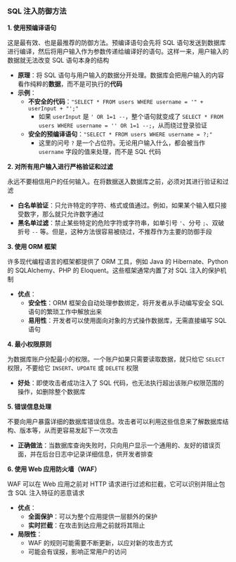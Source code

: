 ### SQL 注入防御方法

**1. 使用预编译语句**

这是最有效、也是最推荐的防御方法。预编译语句会先将 SQL 语句发送到数据库进行编译，然后将用户输入作为参数传递给编译好的语句。这样一来，用户输入的数据就无法改变 SQL 语句本身的结构

- **原理**：将 SQL 语句与用户输入的数据分开处理。数据库会把用户输入的内容看作纯粹的**数据**，而不是可执行的**代码**
- **示例**：
  - **不安全的代码**：`"SELECT * FROM users WHERE username = '" + userInput + "';"`
    - 如果 `userInput` 是 `' OR 1=1 --`，整个语句就变成了 `SELECT * FROM users WHERE username = '' OR 1=1 --;`，从而绕过登录验证
  - **安全的预编译语句**：`"SELECT * FROM users WHERE username = ?;"`
    - 这里的问号 `?` 是一个占位符。无论用户输入什么，都会被当作 `username` 字段的值来处理，而不是 SQL 代码

**2. 对所有用户输入进行严格验证和过滤**

永远不要相信用户的任何输入。在将数据送入数据库之前，必须对其进行验证和过滤

- **白名单验证**：只允许特定的字符、格式或值通过。例如，如果某个输入框只接受数字，那么就只允许数字通过
- **黑名单过滤**：禁止某些特定的危险字符或字符串，如单引号 `'`、分号 `;`、双破折号 `--` 等。但是，这种方法很容易被绕过，不推荐作为主要的防御手段

**3. 使用 ORM 框架**

许多现代编程语言的框架都提供了 ORM 工具，例如 Java 的 Hibernate、Python 的 SQLAlchemy、PHP 的 Eloquent。这些框架通常内置了对 SQL 注入的保护机制

- **优点**：
  - **安全性**：ORM 框架会自动处理参数绑定，将开发者从手动编写安全 SQL 语句的繁琐工作中解放出来
  - **易用性**：开发者可以使用面向对象的方式操作数据库，无需直接编写 SQL 语句

**4. 最小权限原则**

为数据库账户分配最小的权限。一个账户如果只需要读取数据，就只给它 `SELECT` 权限，不要给它 `INSERT`、`UPDATE` 或 `DELETE` 权限

- **好处**：即使攻击者成功注入了 SQL 代码，也无法执行超出该账户权限范围的操作，如删除整个数据库



**5. 错误信息处理**

不要向用户暴露详细的数据库错误信息。攻击者可以利用这些信息来了解数据库结构、版本等，从而更容易发起下一次攻击

- **正确做法**：当数据库查询失败时，只向用户显示一个通用的、友好的错误页面，并在后台日志中记录详细信息，供开发者排查

**6. 使用 Web 应用防火墙（WAF）**

WAF 可以在 Web 应用之前对 HTTP 请求进行过滤和拦截，它可以识别并阻止包含 SQL 注入特征的恶意请求

- **优点**：
  - **全面保护**：可以为整个应用提供一层额外的保护
  - **实时拦截**：在攻击到达应用之前就将其阻止
- **局限性**：
  - WAF 的规则可能需要不断更新，以应对新的攻击方式
  - 可能会有误报，影响正常用户的访问
